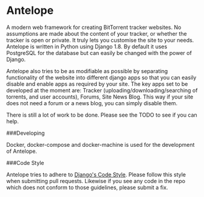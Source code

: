 Antelope
===

A modern web framework for creating BitTorrent tracker websites. No assumptions
are made about the content of your tracker, or whether the tracker is open or
private. It truly lets you customise the site to your needs. Antelope is 
written in Python using Django 1.8. By default it uses PostgreSQL for the 
database but can easily be changed with the power of Django.

Antelope also tries to be as modifiable as possible by separating
functionality of the website into different django apps so that you can
easily disable and enable apps as required by your site. The key apps set to be
developed at the moment are: Tracker (uploading/downloading/searching of 
torrents, and user accounts), Forums, Site News Blog. This way if your site 
does not need a forum or a news blog, you can simply disable them.

There is still a lot of work to be done. Please see the TODO to see if you can
help.

###Developing

Docker, docker-compose and docker-machine is used for the development of 
Antelope.

###Code Style

Antelope tries to adhere to [Django's Code Style](https://docs.djangoproject.com/en/1.8/internals/contributing/writing-code/coding-style/``). 
Please follow this style when submitting pull requests. Likewise if you see any
code in the repo which does not conform to those guidelines, please submit a 
fix.

